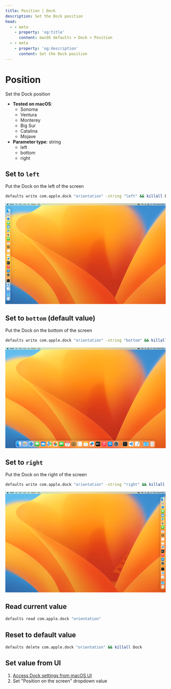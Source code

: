 ```yaml
---
title: Position | Dock
description: Set the Dock position
head:
  - - meta
    - property: 'og:title'
      content: macOS defaults > Dock > Position
  - - meta
    - property: 'og:description'
      content: Set the Dock position
---
```


# Position

Set the Dock position

- **Tested on macOS**:
  - Sonoma
  - Ventura
  - Monterey
  - Big Sur
  - Catalina
  - Mojave
- **Parameter type**: string
  - left
  - bottom
  - right

## Set to `left`

Put the Dock on the left of the screen

```bash
defaults write com.apple.dock "orientation" -string "left" && killall Dock
```

<img
  src="./images/orientation/left.png"
  alt="Example output with value set to left"
  width="740" height="463" style="height: auto"
/>

## Set to `bottom` (default value)

Put the Dock on the bottom of the screen

```bash
defaults write com.apple.dock "orientation" -string "bottom" && killall Dock
```

<img
  src="./images/orientation/bottom.png"
  alt="Example output with value set to bottom"
  width="740" height="463" style="height: auto"
/>

## Set to `right`

Put the Dock on the right of the screen

```bash
defaults write com.apple.dock "orientation" -string "right" && killall Dock
```

<img
  src="./images/orientation/right.png"
  alt="Example output with value set to right"
  width="740" height="463" style="height: auto"
/>

## Read current value

```bash
defaults read com.apple.dock "orientation"
```

## Reset to default value

```bash
defaults delete com.apple.dock "orientation" && killall Dock
```

## Set value from UI

1. <a href="x-apple.systempreferences:com.apple.preference.dock?Dock">Access Dock settings from macOS UI</a>
2. Set "Position on the screen" dropdown value
